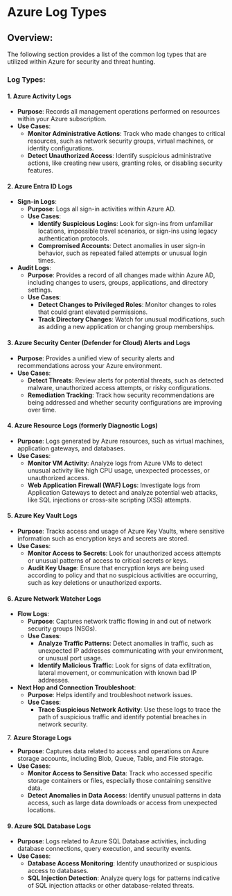 # Azure Log Types

## **Overview:**

The following section provides a list of the common log types that are utilized within Azure for security and threat hunting.&#x20;

### Log Types:

#### 1. **Azure Activity Logs**

* **Purpose**: Records all management operations performed on resources within your Azure subscription.
* **Use Cases**:
  * **Monitor Administrative Actions**: Track who made changes to critical resources, such as network security groups, virtual machines, or identity configurations.
  * **Detect Unauthorized Access**: Identify suspicious administrative actions, like creating new users, granting roles, or disabling security features.

#### 2. **Azure Entra ID Logs**

* **Sign-in Logs**:
  * **Purpose**: Logs all sign-in activities within Azure AD.
  * **Use Cases**:
    * **Identify Suspicious Logins**: Look for sign-ins from unfamiliar locations, impossible travel scenarios, or sign-ins using legacy authentication protocols.
    * **Compromised Accounts**: Detect anomalies in user sign-in behavior, such as repeated failed attempts or unusual login times.
* **Audit Logs**:
  * **Purpose**: Provides a record of all changes made within Azure AD, including changes to users, groups, applications, and directory settings.
  * **Use Cases**:
    * **Detect Changes to Privileged Roles**: Monitor changes to roles that could grant elevated permissions.
    * **Track Directory Changes**: Watch for unusual modifications, such as adding a new application or changing group memberships.

#### 3. **Azure Security Center (Defender for Cloud) Alerts and Logs**

* **Purpose**: Provides a unified view of security alerts and recommendations across your Azure environment.
* **Use Cases**:
  * **Detect Threats**: Review alerts for potential threats, such as detected malware, unauthorized access attempts, or risky configurations.
  * **Remediation Tracking**: Track how security recommendations are being addressed and whether security configurations are improving over time.

#### 4. **Azure Resource Logs (formerly Diagnostic Logs)**

* **Purpose**: Logs generated by Azure resources, such as virtual machines, application gateways, and databases.
* **Use Cases**:
  * **Monitor VM Activity**: Analyze logs from Azure VMs to detect unusual activity like high CPU usage, unexpected processes, or unauthorized access.
  * **Web Application Firewall (WAF) Logs**: Investigate logs from Application Gateways to detect and analyze potential web attacks, like SQL injections or cross-site scripting (XSS) attempts.

#### 5. **Azure Key Vault Logs**

* **Purpose**: Tracks access and usage of Azure Key Vaults, where sensitive information such as encryption keys and secrets are stored.
* **Use Cases**:
  * **Monitor Access to Secrets**: Look for unauthorized access attempts or unusual patterns of access to critical secrets or keys.
  * **Audit Key Usage**: Ensure that encryption keys are being used according to policy and that no suspicious activities are occurring, such as key deletions or unauthorized exports.

#### 6. **Azure Network Watcher Logs**

* **Flow Logs**:
  * **Purpose**: Captures network traffic flowing in and out of network security groups (NSGs).
  * **Use Cases**:
    * **Analyze Traffic Patterns**: Detect anomalies in traffic, such as unexpected IP addresses communicating with your environment, or unusual port usage.
    * **Identify Malicious Traffic**: Look for signs of data exfiltration, lateral movement, or communication with known bad IP addresses.
* **Next Hop and Connection Troubleshoot**:
  * **Purpose**: Helps identify and troubleshoot network issues.
  * **Use Cases**:
    * **Trace Suspicious Network Activity**: Use these logs to trace the path of suspicious traffic and identify potential breaches in network security.



7\. **Azure Storage Logs**

* **Purpose**: Captures data related to access and operations on Azure storage accounts, including Blob, Queue, Table, and File storage.
* **Use Cases**:
  * **Monitor Access to Sensitive Data**: Track who accessed specific storage containers or files, especially those containing sensitive data.
  * **Detect Anomalies in Data Access**: Identify unusual patterns in data access, such as large data downloads or access from unexpected locations.

#### 9. **Azure SQL Database Logs**

* **Purpose**: Logs related to Azure SQL Database activities, including database connections, query execution, and security events.
* **Use Cases**:
  * **Database Access Monitoring**: Identify unauthorized or suspicious access to databases.
  * **SQL Injection Detection**: Analyze query logs for patterns indicative of SQL injection attacks or other database-related threats.



